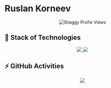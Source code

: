 # Ruslan Korneev


<p align="center"> <img src="https://komarev.com/ghpvc/?username=ruslan-korneevl&label=Profile Views&color=blueviolet&style=plastic" alt="Shaggy Profie Views" /> </p>

## 🚀 Stack of Technologies

<p align="center">
  <a href="https://skillicons.dev/">
    <img src="https://skillicons.dev/icons?i=py,django,flask,fastapi,qt,linux,bash,lua,vim,neovim,git,gitlab,github,githubactions,rust,redis,rabbitmq,postgres,mysql,mongodb,nginx,jenkins,docker,kubernetes,aws,gcp,grafana,prometheus,html,css,bootstrap,javascript,typescript,react,mui,tailwind&perline=9&theme=dark" />
  </a>
  <a href="https://github.com/ruslan-korneev/?tab=repositories">
    <img src="https://github-readme-stats.vercel.app/api/top-langs/?username=ruslan-korneev&layout=compact&hide_border=true&hide_title=true&count_private=true&include_all_commits=true&show_icons=true&bg_color=00000000&text_color=c3c6ce&icon_color=4e64f7&hide=html,css" />
  </a>
</p>

## ⚡ GitHub Activities

<p align="center">
  <a href="https://skillicons.dev">
    <img src="https://github-readme-stats.vercel.app/api?username=ruslan-korneev&layout=compact&hide_border=true&hide_title=true&count_private=true&include_all_commits=true&show_icons=true&bg_color=00000000&text_color=c3c6ce&icon_color=4e64f7" />
  </a>
</p>

